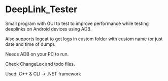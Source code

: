 # DeepLink_Tester
Small program with GUI to test to improve performance while testing deeplinks on Android devices using ADB. 

Also supports logcat to get logs in custom folder with custom name (or just date and time of dump).

Needs ADB on your PC to run.

Check ChangeLox and todo files.

Used: 
C++ & CLI -> .NET framework
